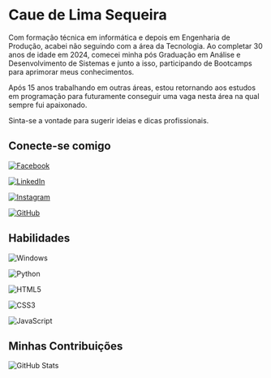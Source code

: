  # Caue de Lima Sequeira

Com formação técnica em informática e depois em Engenharia de Produção, acabei não seguindo com a área da Tecnologia.
Ao completar 30 anos de idade em 2024, comecei minha pós Graduação em Análise e Desenvolvimento de Sistemas e junto a isso, participando de Bootcamps para aprimorar meus conhecimentos. 

Após 15 anos trabalhando em outras áreas, estou retornando aos estudos em programação para futuramente conseguir uma vaga nesta área na qual sempre fui apaixonado.

Sinta-se a vontade para sugerir ideias e dicas profissionais. 

## Conecte-se comigo

[![Facebook](https://img.shields.io/badge/Facebook-1877F2?style=for-the-badge&logo=facebook&logoColor=white)](https://www.facebook.com/cauelima19/)

[![LinkedIn](https://img.shields.io/badge/LinkedIn-0077B5?style=for-the-badge&logo=linkedin&logoColor=white)](https://www.linkedin.com/in/cau%C3%AA-lima-6a469156/)

[![Instagram](https://img.shields.io/badge/-Instagram-%23E4405F?style=for-the-badge&logo=instagram&logoColor=white)](https://www.instagram.com/cauesequeira/)

[![GitHub](https://img.shields.io/badge/GitHub-100000?style=for-the-badge&logo=github&logoColor=white)](https://github.com/cauelima1)

## Habilidades

![Windows](https://img.shields.io/badge/Windows-000?style=for-the-badge&logo=windows&logoColor=2CA5E0)

![Python](https://img.shields.io/badge/python-3670A0?style=for-the-badge&logo=python&logoColor=ffdd54)

![HTML5](https://img.shields.io/badge/HTML5-E34F26?style=for-the-badge&logo=html5&logoColor=white)

![CSS3](https://img.shields.io/badge/CSS3-1572B6?style=for-the-badge&logo=css3&logoColor=white)

![JavaScript](https://img.shields.io/badge/JavaScript-F7DF1E?style=for-the-badge&logo=javascript&logoColor=black)





## Minhas Contribuições
![GitHub Stats](https://github-readme-stats.vercel.app/api?username=cauelima1&theme=transparent&bg_color=000&border_color=30A3DC&show_icons=true&icon_color=30A3DC&title_color=E94D5F&text_color=FFF)
